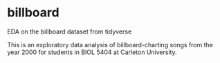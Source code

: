 # billboard

EDA on the billboard dataset from tidyverse

This is an exploratory data analysis of billboard-charting songs from the year 2000 for students in BIOL 5404 at Carleton University.

